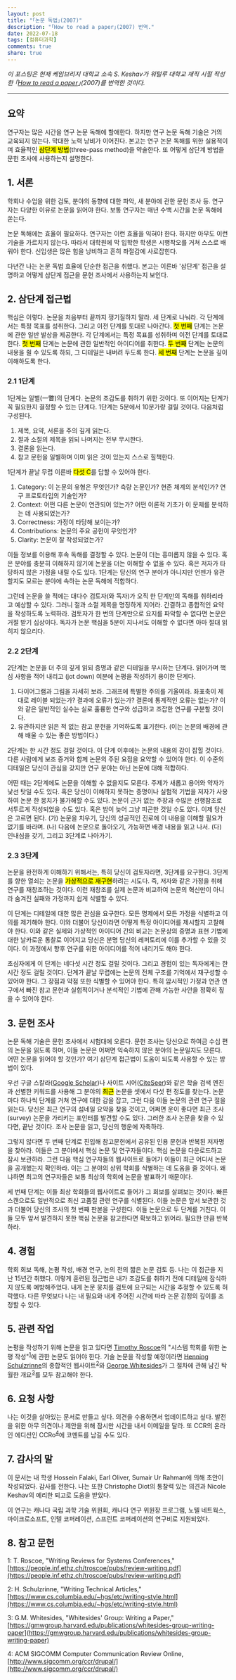 ```yaml
---
layout: post
title: "｢논문 독법｣(2007)"
description: "｢How to read a paper｣(2007) 번역."
date: 2022-07-18
tags: [컴퓨터과학]
comments: true
share: true
---
```

*이 포스팅은 현재 케임브리지 대학교 소속 S. Keshav가 워털루 대학교 재직 시절 작성한 ｢[How to read a paper](https://dl.acm.org/doi/10.1145/1273445.1273458)｣(2007)를 번역한 것이다.*

---

## 요약

연구자는 많은 시간을 연구 논문 독해에 할애한다. 하지만 연구 논문 독해 기술은 거의 교육되지 않는다. 막대한 노력 낭비가 이어진다. 본고는 연구 논문 독해를 위한 실용적이며 효율적인 <mark>삼단계 방법</mark>(three-pass method)을 약술한다. 또 어떻게 삼단계 방법을 문헌 조사에 사용하는지 설명한다.

## 1. 서론

학회나 수업을 위한 검토, 분야의 동향에 대한 파악, 새 분야에 관한 문헌 조사 등. 연구자는 다양한 이유로 논문을 읽어야 한다. 보통 연구자는 매년 수백 시간을 논문 독해에 쏟는다.

논문 독해에는 효율이 필요하다. 연구자는 이런 효율을 익혀야 한다. 하지만 아무도 이런 기술을 가르치지 않는다. 따라서 대학원에 막 입학한 학생은 시행착오를 거쳐 스스로 배워야 한다. 신입생은 많은 힘을 낭비하고 흔히 좌절감에 사로잡힌다.

다년간 나는 논문 독법 효율에 단순한 접근을 취했다. 본고는 이른바 '삼단계' 접근을 설명하고 어떻게 삼단계 접근을 문헌 조사에서 사용하는지 보인다.

## 2. 삼단계 접근법

핵심은 이렇다. 논문을 처음부터 끝까지 쟁기질하지 말라. 세 단계로 나눠라. 각 단계에서는 특정 목표를 성취한다. 그리고 이전 단계를 토대로 나아간다. <mark>첫 번째</mark> 단계는 논문에 관한 일반 발상을 제공한다. 각 단계에서는 특정 목표를 성취하며 이전 단계를 토대로 한다. <mark>첫 번째</mark> 단계는 논문에 관한 일반적인 아이디어를 취한다. <mark>두 번째</mark> 단계는 논문의 내용을 쥘 수 있도록 하되, 그 디테일은 내버려 두도록 한다. <mark>세 번째</mark> 단계는 논문을 깊이 이해하도록 한다.

### 2.1 1단계

1단계는 일별(一瞥)의 단계다. 논문의 조감도를 취하기 위한 것이다. 또 이어지는 단계가 꼭 필요한지 결정할 수 있는 단계다. 1단계는 5분에서 10분가량 걸릴 것이다. 다음처럼 구성된다.

1. 제목, 요약, 서론을 주의 깊게 읽는다.
2. 절과 소절의 제목을 읽되 나머지는 전부 무시한다.
3. 결론을 읽는다.
4. 참고 문헌을 일별하며 이미 읽은 것이 있는지 스스로 힐책한다.

1단계가 끝날 무렵 이른바 <mark>다섯 C</mark>를 답할 수 있어야 한다.

1. Category: 이 논문의 유형은 무엇인가? 측량 논문인가? 현존 체계의 분석인가? 연구 프로토타입의 기술인가?
2. Context: 어떤 다른 논문이 연관되어 있는가? 어떤 이론적 기초가 이 문제를 분석하는 데 사용되었는가?
3. Correctness: 가정이 타당해 보이는가?
4. Contributions: 논문의 주요 공헌이 무엇인가?
5. Clarity: 논문이 잘 작성되었는가?

이들 정보를 이용해 후속 독해를 결정할 수 있다. 논문이 더는 흥미롭지 않을 수 있다. 혹은 분야를 충분히 이해하지 않기에 논문을 더는 이해할 수 없을 수 있다. 혹은 저자가 타당하지 않은 가정을 내릴 수도 있다. 1단계는 당신의 연구 분야가 아니지만 언젠가 유관할지도 모르는 분야에 속하는 논문 독해에 적합하다.

그런데 논문을 쓸 적에는 대다수 검토자(와 독자)가 오직 한 단계만의 독해를 취하리라고 예상할 수 있다. 그러니 절과 소절 제목을 명징하게 지어라. 간결하고 종합적인 요약을 작성하도록 노력하라. 검토자가 한 번의 단계만으로 요지를 파악할 수 없다면 논문은 거절 받기 십상이다. 독자가 논문 핵심을 5분이 지나서도 이해할 수 없다면 아마 절대 읽히지 않으리다.

### 2.2 2단계

2단계는 논문을 더 주의 깊게 읽되 증명과 같은 디테일을 무시하는 단계다. 읽어가며 핵심 사항을 적어 내리고 (jot down) 여분에 논평을 작성하기 용이한 단계다.

1. 다이어그램과 그림을 자세히 보라. 그래프에 특별한 주의를 기울여라. 좌표축이 제대로 레이블 되었는가? 결과에 오류가 있는가? 결론에 통계적인 오류는 없는가? 이와 같은 일반적인 실수는 실로 훌륭한 연구와 성급하고 조잡한 연구를 구분할 것이다.
2. 유관하지만 읽은 적 없는 참고 문헌을 기억하도록 표기한다. (이는 논문의 배경에 관해 배울 수 있는 좋은 방법이다.)

2단계는 한 시간 정도 걸릴 것이다. 이 단계 이후에는 논문의 내용의 감이 잡힐 것이다. 다른 사람에게 보조 증거와 함께 논문의 주된 요점을 요약할 수 있어야 한다. 이 수준의 디테일은 당신이 관심을 갖지만 연구 분야는 아닌 논문에 대해 적합하다.

어떤 때는 2단계에도 논문을 이해할 수 없을지도 모른다. 주제가 새롭고 용어와 약자가 낯선 탓일 수도 있다. 혹은 당신이 이해하지 못하는 증명이나 실험적 기법을 저자가 사용하여 논문 한 뭉치가 불가해할 수도 있다. 논문이 근거 없는 주장과 수많은 선행참조로 서투르게 작성되었을 수도 있다. 혹은 밤이 늦어 그냥 피곤한 것일 수도 있다. 이제 당신은 고르면 된다. (가) 논문을 치우기, 당신의 성공적인 진로에 이 내용을 이해할 필요가 없기를 바라며. (나) 다음에 논문으로 돌아오기, 가능하면 배경 내용을 읽고 나서. (다) 인내심을 갖기, 그리고 3단계로 나아가기.

### 2.3 3단계

논문을 완전하게 이해하기 위해서는, 특히 당신이 검토자라면, 3단계를 요구한다. 3단계를 향한 열쇠는 논문을 <mark>가상적으로 재구현</mark>하려는 시도다. 즉, 저자와 같은 가정을 취해 연구를 재창조하는 것이다. 이런 재창조를 실제 논문과 비교하여 논문의 혁신만이 아니라 숨겨진 실패와 가정까지 쉽게 식별할 수 있다.

이 단계는 디테일에 대한 많은 관심을 요구한다. 모든 명제에서 모든 가정을 식별하고 이의를 제기해야 한다. 이와 더불어 당신이라면 어떻게 특정 아이디어를 제시할지 고찰해야 한다. 이와 같은 실제와 가상적인 아이디어 간의 비교는 논문상의 증명과 표현 기법에 대한 날카로운 통찰로 이어지고 당신은 분명 당신의 레퍼토리에 이를 추가할 수 있을 것이다. 이 과정에서 향후 연구를 위한 아이디어를 적어 내리기도 해야 한다.

초심자에게 이 단계는 네다섯 시간 정도 걸릴 것이다. 그리고 경험이 있는 독자에게는 한 시간 정도 걸릴 것이다. 단계가 끝날 무렵에는 논문의 전체 구조를 기억에서 재구성할 수 있어야 한다. 그 장점과 약점 또한 식별할 수 있어야 한다. 특히 암시적인 가정과 연관 연구에서 빠진 참고 문헌과 실험적이거나 분석적인 기법에 관해 가능한 사안을 정확히 짚을 수 있어야 한다.

## 3. 문헌 조사

논문 독해 기술은 문헌 조사에서 시험대에 오른다. 문헌 조사는 당신으로 하여금 수십 편의 논문을 읽도록 하며, 이들 논문은 어쩌면 익숙하지 않은 분야의 논문일지도 모른다. 어떤 논문을 읽어야 할 것인가? 여기 삼단계 접근법이 도움이 되도록 사용할 수 있는 방법이 있다.

우선 구글 스칼라([Google Scholar](https://scholar.google.com/))나 사이트 시어([CiteSeer](http://citeseerx.ist.psu.edu/index;jsessionid=802EAC06AD1A65A897EFE0745DFCABDC))와 같은 학술 검색 엔진과 선별한 키워드를 사용해 그 분야의 <mark>최근</mark> 논문을 셋에서 다섯 편 정도를 찾는다. 논문마다 하나씩 단계를 거쳐 연구에 대한 감을 잡고, 그런 다음 이들 논문의 관련 연구 절을 읽는다. 당신은 최근 연구의 섬네일 요약을 찾을 것이고, 어쩌면 운이 좋다면 최근 조사(survey) 논문을 가리키는 포인터를 발견할 수도 있다. 그러한 조사 논문을 찾을 수 있다면, 끝난 것이다. 조사 논문을 읽고, 당신의 행운에 자축하라.

그렇지 않다면 두 번째 단계로 진입해 참고문헌에서 공유된 인용 문헌과 반복된 저자명을 찾아라. 이들은 그 분야에서 핵심 논문 및 연구자들이다. 핵심 논문을 다운로드하고 잠시 보관하라. 그런 다음 핵심 연구자들의 웹사이트로 들어가 이들이 최근 어디서 논문을 공개했는지 확인하라. 이는 그 분야의 상위 학회를 식별하는 데 도움을 줄 것이다. 왜냐하면 최고의 연구자들은 보통 최상의 학회에 논문을 발표하기 때문이다.

세 번째 단계는 이들 최상 학회들의 웹사이트로 들어가 그 회보를 살펴보는 것이다. 빠른 스캔으로도 일반적으로 최신 고품질 관련 연구를 식별된다. 이들 논문은 앞서 보관한 것과 더불어 당신의 조사의 첫 번째 판본을 구성한다. 이들 논문으로 두 단계를 거친다. 이들 모두 앞서 발견하지 못한 핵심 논문을 참고한다면 확보하고 읽어라. 필요한 만큼 반복하라.

## 4. 경험

학회 회보 독해, 논평 작성, 배경 연구, 논의 전의 짧은 논문 검토 등. 나는 이 접근을 지난 15년간 취했다. 이렇게 훈련된 접근법은 내가 조감도를 취하기 전에 디테일에 잠식하지 않도록 예방해주었다. 내게 논문 뭉치를 검토에 요구되는 시간을 추정할 수 있도록 허락했다. 다른 무엇보다 나는 내 필요와 내게 주어진 시간에 따라 논문 감정의 깊이를 조정할 수 있다.

## 5. 관련 작업

논평을 작성하기 위해 논문을 읽고 있다면 [Timothy Roscoe](https://inf.ethz.ch/people/person-detail.roscoe.html)의 "시스템 학회를 위한 논평 작성"<sup>[1](#footnote_1)</sup>에 관한 논문도 읽어야 한다. 기술 논문을 작성할 예정이라면 [Henning Schulzrinne](https://www.cs.columbia.edu/~hgs/)의 종합적인 웹사이트<sup>[2](#footnote_2)</sup>와 [George Whitesides](https://gmwgroup.harvard.edu/)가 그 절차에 관해 남긴 탁월한 개요<sup>[3](#footnote_3)</sup>를 모두 참고해야 한다.

## 6. 요청 사항

나는 이것을 살아있는 문서로 만들고 싶다. 의견을 수용하면서 업데이트하고 싶다. 발전을 위한 아무 의견이나 제안을 위해 잠시만 시간을 내서 이메일을 달라. 또 CCR의 온라인 에디션인 CCRo<sup>[4](#footnote_4)</sup>에 코멘트를 남길 수도 있다.

## 7. 감사의 말

이 문서는 내 학생 Hossein Falaki, Earl Oliver, Sumair Ur Rahman에 의해 초안이 작성되었다. 감사를 전한다. 나는 또한 Christophe Diot의 통찰력 있는 의견과 Nicole Keshav의 예리한 퇴고로 도움을 받았다.

이 연구는 캐나다 국립 과학 기술 위원회, 캐나다 연구 위원장 프로그램, 노텔 네트웍스, 마이크로소프트, 인텔 코퍼레이션, 스프린트 코퍼레이션의 연구비로 지원되었다.

## 8. 참고 문헌

<a name="footnote_1">1</a>: T. Roscoe, "Writing Reviews for Systems Conferences,"
[https://people.inf.ethz.ch/troscoe/pubs/review-writing.pdf](https://people.inf.ethz.ch/troscoe/pubs/review-writing.pdf)

<a name="footnote_2">2</a>: H. Schulzrinne, "Writing Technical Articles,"
[https://www.cs.columbia.edu/~hgs/etc/writing-style.html](https://www.cs.columbia.edu/~hgs/etc/writing-style.html)

<a name="footnote_3">3</a>: G.M. Whitesides, "Whitesides' Group: Writing a Paper,"
[https://gmwgroup.harvard.edu/publications/whitesides-group-writing-paper](https://gmwgroup.harvard.edu/publications/whitesides-group-writing-paper)

<a name="footnote_4">4</a>: ACM SIGCOMM Computer Communication Review Online, [http://www.sigcomm.org/ccr/drupal/](http://www.sigcomm.org/ccr/drupal/)
